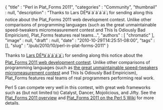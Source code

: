 {
   "title" : "Perl in Plat_Forms 2011",
   "categories" : "Community",
   "thumbnail" : null,
   "description" : "Thanks to Lars DÉªá´á´á´á´á´¡ for sending along this notice about the Plat_Forms 2011 web development contest. Unlike other comparisons of programming languages (such as the great unmaintainable speed-tweakers micromeasurement contest and This Is Odiously Bad Empiricism), Plat_Forms features real teams...",
   "authors" : [
      "chromatic"
   ],
   "image" : null,
   "draft" : null,
   "date" : "2010-10-29T14:25:51-08:00",
   "tags" : [],
   "slug" : "/pub/2010/10/perl-in-plat-forms-2011"
}





Thanks to [Lars DÉªá´á´á´á´á´¡](http://search.cpan.org/~daxim/) for sending
along this notice about the [Plat\_Forms 2011 web development
contest](http://www.plat-forms.org/). Unlike other comparisons of
programming languages (such as [the great unmaintainable speed-tweakers
micromeasurement contest](http://shootout.alioth.debian.org/) and This
Is Odiously Bad Empiricism), Plat\_Forms features real teams of real
programmers performing real work.

Perl 5 can compete very well in this contest, with great web frameworks
such as (but not limited to) Catalyst, Dancer, Mojolicious, and Jifty.
See the [Plat\_Forms 2011
overview](http://www.plat-forms.org/platforms-announcement#overview) and
[Plat\_Forms 2011 on the Perl 5
Wiki](https://www.socialtext.net/perl5/index.cgi?events_2011_plat_forms)
for more details.


